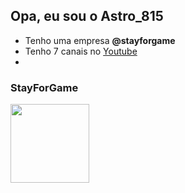 ## Opa, eu sou o Astro_815

- Tenho uma empresa **@stayforgame**
- Tenho 7 canais no [Youtube](https://www.youtube.com/channel/UCWGU0WV2CWm4akpcaNlK6BQ)
- 


### StayForGame
<img src="https://stayforgame.indie.af/img/icon/i_sfg_studio.png" style="width: 9em;">

<!---
Astro815/Astro815 is a ✨ special ✨ repository because its `README.md` (this file) appears on your GitHub profile.
You can click the Preview link to take a look at your changes.
--->
